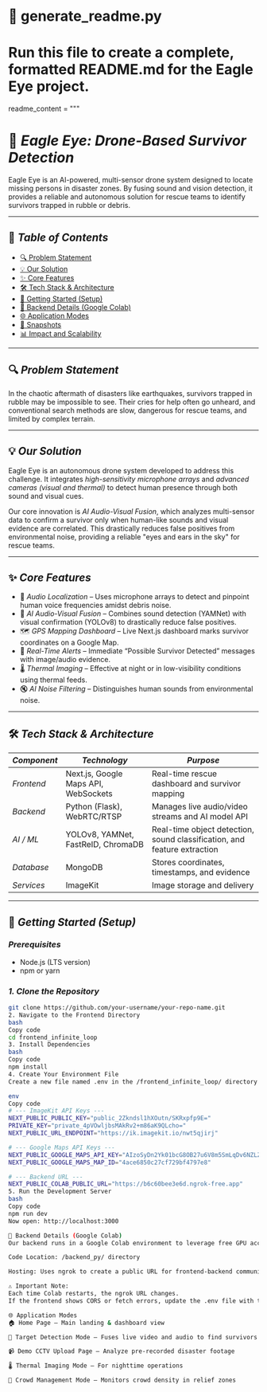 # 📝 generate_readme.py
# Run this file to create a complete, formatted README.md for the Eagle Eye project.

readme_content = """
# 🦅 *Eagle Eye: Drone-Based Survivor Detection*

Eagle Eye is an AI-powered, multi-sensor drone system designed to locate missing persons in disaster zones. By fusing sound and vision detection, it provides a reliable and autonomous solution for rescue teams to identify survivors trapped in rubble or debris.

---

## 📌 *Table of Contents*

- [🔍 Problem Statement](#-problem-statement)
- [💡 Our Solution](#-our-solution)
- [✨ Core Features](#-core-features)
- [🛠 Tech Stack & Architecture](#%EF%B8%8F-tech-stack--architecture)
- [🚀 Getting Started (Setup)](#-getting-started-setup)
- [📡 Backend Details (Google Colab)](#-backend-details-google-colab)
- [🌐 Application Modes](#-application-modes)
- [📸 Snapshots](#-snapshots)
- [📊 Impact and Scalability](#-impact-and-scalability)

---

## 🔍 *Problem Statement*

In the chaotic aftermath of disasters like earthquakes, survivors trapped in rubble may be impossible to see. Their cries for help often go unheard, and conventional search methods are slow, dangerous for rescue teams, and limited by complex terrain.

---

## 💡 *Our Solution*

Eagle Eye is an autonomous drone system developed to address this challenge. It integrates *high-sensitivity microphone arrays* and *advanced cameras (visual and thermal)* to detect human presence through both sound and visual cues.

Our core innovation is *AI Audio-Visual Fusion*, which analyzes multi-sensor data to confirm a survivor only when human-like sounds and visual evidence are correlated. This drastically reduces false positives from environmental noise, providing a reliable "eyes and ears in the sky" for rescue teams.

---

## ✨ *Core Features*

- 🎤 *Audio Localization* – Uses microphone arrays to detect and pinpoint human voice frequencies amidst debris noise.  
- 🤖 *AI Audio-Visual Fusion* – Combines sound detection (YAMNet) with visual confirmation (YOLOv8) to drastically reduce false positives.  
- 🗺 *GPS Mapping Dashboard* – Live Next.js dashboard marks survivor coordinates on a Google Map.  
- 🚨 *Real-Time Alerts* – Immediate “Possible Survivor Detected” messages with image/audio evidence.  
- 🌡 *Thermal Imaging* – Effective at night or in low-visibility conditions using thermal feeds.  
- 🔇 *AI Noise Filtering* – Distinguishes human sounds from environmental noise.  

---

## 🛠 *Tech Stack & Architecture*

| *Component* | *Technology* | *Purpose* |
|----------------|----------------|-------------|
| *Frontend* | Next.js, Google Maps API, WebSockets | Real-time rescue dashboard and survivor mapping |
| *Backend* | Python (Flask), WebRTC/RTSP | Manages live audio/video streams and AI model API |
| *AI / ML* | YOLOv8, YAMNet, FastReID, ChromaDB | Real-time object detection, sound classification, and feature extraction |
| *Database* | MongoDB | Stores coordinates, timestamps, and evidence |
| *Services* | ImageKit | Image storage and delivery |

---

## 🚀 *Getting Started (Setup)*

### *Prerequisites*
- Node.js (LTS version)
- npm or yarn

### *1. Clone the Repository*
```bash
git clone https://github.com/your-username/your-repo-name.git
2. Navigate to the Frontend Directory
bash
Copy code
cd frontend_infinite_loop
3. Install Dependencies
bash
Copy code
npm install
4. Create Your Environment File
Create a new file named .env in the /frontend_infinite_loop/ directory and add the following:

env
Copy code
# --- ImageKit API Keys ---
NEXT_PUBLIC_PUBLIC_KEY="public_2Zkndsl1hXOutn/SKRxpfp9E="
PRIVATE_KEY="private_4pVOwljbsMAkRv2+m86aK9QLcho="
NEXT_PUBLIC_URL_ENDPOINT="https://ik.imagekit.io/nwt5qjirj"

# --- Google Maps API Keys ---
NEXT_PUBLIC_GOOGLE_MAPS_API_KEY="AIzoSyDn2Yk01bcG8OB27u6V8m5SmLqDv6NZLZI"
NEXT_PUBLIC_GOOGLE_MAPS_MAP_ID="4ace6850c27cf729bf4797e8"

# --- Backend URL ---
NEXT_PUBLIC_COLAB_PUBLIC_URL="https://b6c60bee3e6d.ngrok-free.app"
5. Run the Development Server
bash
Copy code
npm run dev
Now open: http://localhost:3000

📡 Backend Details (Google Colab)
Our backend runs in a Google Colab environment to leverage free GPU access.

Code Location: /backend_py/ directory

Hosting: Uses ngrok to create a public URL for frontend-backend communication

⚠ Important Note:
Each time Colab restarts, the ngrok URL changes.
If the frontend shows CORS or fetch errors, update the .env file with the new URL.

🌐 Application Modes
🏠 Home Page – Main landing & dashboard view

🎯 Target Detection Mode – Fuses live video and audio to find survivors

📹 Demo CCTV Upload Page – Analyze pre-recorded disaster footage

🌡 Thermal Imaging Mode – For nighttime operations

👥 Crowd Management Mode – Monitors crowd density in relief zones